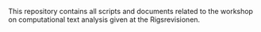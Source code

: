 This repository contains all scripts and documents related to the workshop on computational text analysis given at the Rigsrevisionen.

